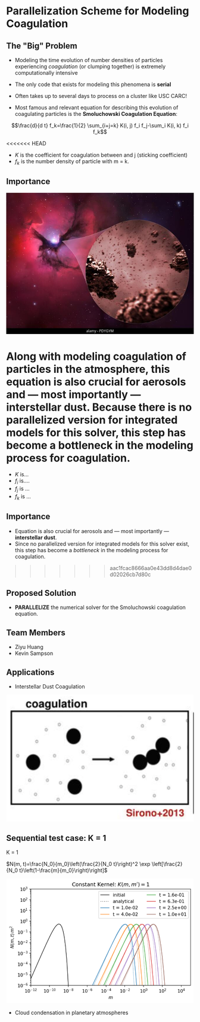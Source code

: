 # Parallelization Scheme for Modeling Coagulation

## The "Big" Problem

* Modeling the time evolution of number densities of particles experiencing *coagulation* (or clumping together) is extremely computationally intensive
* The only code that exists for modeling this phenomena is **serial**
* Often takes up to several days to process on a cluster like USC CARC!

* Most famous and relevant equation for describing this evolution of coagulating particles is the **Smoluchowski Coagulation Equation**:

$$\frac{d}{d t} f_k=\frac{1}{2} \sum_{i+j=k} K(i, j) f_i f_j-\sum_i K(i, k) f_i f_k$$

<<<<<<< HEAD
* $K$ is the coefficient for coagulation between  and j (sticking coefficient)
* $f_k$ is the number density of particle with m = k.

## Importance


![](https://github.com/DylanUSC/Parallel_Coagulation_Kernel/blob/main/Interstellar_dust.jpeg)


Along with modeling coagulation of particles in the atmosphere, this equation is also crucial for aerosols and — most importantly — **interstellar dust**. Because there is no parallelized version for integrated models for this solver, this step has become a bottleneck in the modeling process for coagulation.
=======
* $K$ is…
* $f_i$ is….
* $f_j$ is …
* $f_k$ is …

## Importance

* Equation is also crucial for aerosols and — most importantly — **interstellar dust**. 
* Since no parallelized version for integrated models for this solver exist, this step has become a _bottleneck_ in the modeling process for coagulation.
>>>>>>> aac1fcac8666aa0e43dd8d4dae0d02026cb7d80c



## Proposed Solution 

* **PARALLELIZE** the numerical solver for the Smoluchowski coagulation equation.

## Team Members

* Ziyu Huang
* Kevin Sampson

## Applications

* Interstellar Dust Coagulation


![](https://github.com/DylanUSC/Parallel_Coagulation_Kernel/blob/main/Coagulation_Figure.png)

## Sequential test case: K = 1

K = 1

$N(m, t)=\frac{N_0}{m_0}\left(\frac{2}{N_0 t}\right)^2 \exp \left[\frac{2}{N_0 t}\left(1-\frac{m}{m_0}\right)\right]$

![](https://github.com/DylanUSC/Parallel_Coagulation_Kernel/blob/main/K1_Dustpy.png)


* Cloud condensation in planetary atmospheres




